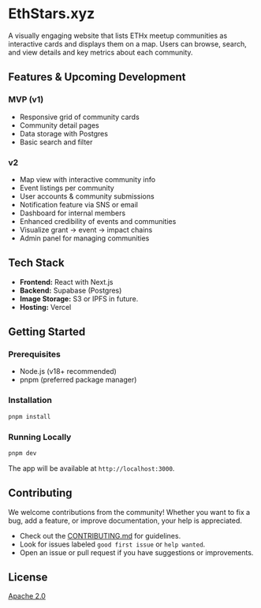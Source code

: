 # EthStars.xyz

A visually engaging website that lists ETHx meetup communities as interactive cards and displays them on a map. Users can browse, search, and view details and key metrics about each community.

## Features & Upcoming Development

### MVP (v1)

- Responsive grid of community cards
- Community detail pages
- Data storage with Postgres
- Basic search and filter

### v2

- Map view with interactive community info
- Event listings per community
- User accounts & community submissions
- Notification feature via SNS or email
- Dashboard for internal members
- Enhanced credibility of events and communities
- Visualize grant → event → impact chains
- Admin panel for managing communities

## Tech Stack

- **Frontend:** React with Next.js
- **Backend:** Supabase (Postgres)
- **Image Storage:** S3 or IPFS in future.
- **Hosting:** Vercel

## Getting Started

### Prerequisites

- Node.js (v18+ recommended)
- pnpm (preferred package manager)

### Installation

```bash
pnpm install
```

### Running Locally

```bash
pnpm dev
```

The app will be available at `http://localhost:3000`.

## Contributing

We welcome contributions from the community! Whether you want to fix a bug, add a feature, or improve documentation, your help is appreciated.

- Check out the [CONTRIBUTING.md](CONTRIBUTING.md) for guidelines.
- Look for issues labeled `good first issue` or `help wanted`.
- Open an issue or pull request if you have suggestions or improvements.

## License

[Apache 2.0](LICENSE)

